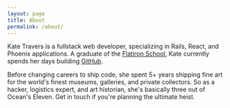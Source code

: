 ```yaml
---
layout: page
title: About
permalink: /about/
---
```


Kate Travers is a fullstack web developer, specializing in Rails, React, and Phoenix applications. A graduate of the [Flatiron School](https://flatironschool.com), Kate currently spends her days building [GitHub](https://github.com).

Before changing careers to ship code, she spent 5+ years shipping fine art for the world's finest museums, galleries, and private collectors. So as a hacker, logistics expert, and art historian, she's basically three out of Ocean's Eleven. Get in touch if you're planning the ultimate heist.
